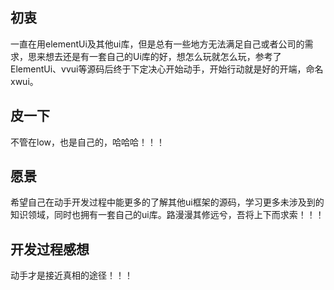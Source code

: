 ## 初衷

一直在用elementUi及其他ui库，但是总有一些地方无法满足自己或者公司的需求，思来想去还是有一套自己的Ui库的好，想怎么玩就怎么玩，参考了ElementUi、vvui等源码后终于下定决心开始动手，开始行动就是好的开端，命名xwui。

## 皮一下

不管在low，也是自己的，哈哈哈！！！

## 愿景

希望自己在动手开发过程中能更多的了解其他ui框架的源码，学习更多未涉及到的知识领域，同时也拥有一套自己的ui库。路漫漫其修远兮，吾将上下而求索！！！

## 开发过程感想

动手才是接近真相的途径！！！